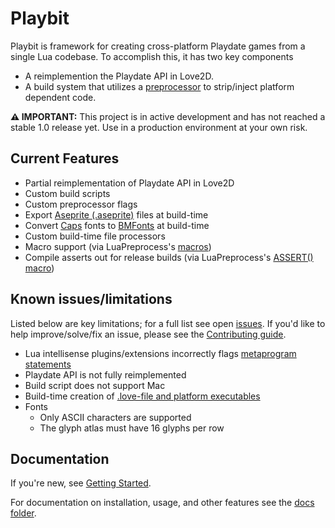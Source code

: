 # Playbit
Playbit is framework for creating cross-platform Playdate games from a single Lua codebase. To accomplish this, it has two key components
* A reimplemention the Playdate API in Love2D.
* A build system that utilizes a [preprocessor](https://github.com/ReFreezed/LuaPreprocess/) to strip/inject platform dependent code.

**⚠ IMPORTANT:** This project is in active development and has not reached a stable 1.0 release yet. Use in a production environment at your own risk. 

## Current Features
* Partial reimplementation of Playdate API in Love2D
* Custom build scripts
* Custom preprocessor flags
* Export [Aseprite (.aseprite)](https://www.aseprite.org/) files at build-time
* Convert [Caps](https://play.date/caps/) fonts to [BMFonts](https://www.angelcode.com/products/bmfont/) at build-time
* Custom build-time file processors
* Macro support (via LuaPreprocess's [macros](http://luapreprocess.refreezed.com/docs/extra-functionality/#insert-func))
* Compile asserts out for release builds (via LuaPreprocess's [ASSERT() macro](http://luapreprocess.refreezed.com/docs/api/#assert))

## Known issues/limitations
Listed below are key limitations; for a full list see  open [issues](). If you'd like to help improve/solve/fix an issue, please see the [Contributing guide](contributing.md).

<!-- TODO: link to Github issues when opened -->
* Lua intellisense plugins/extensions incorrectly flags [metaprogram statements](http://luapreprocess.refreezed.com/docs/#how-to-metaprogram)
* Playdate API is not fully reimplemented
* Build script does not support Mac
* Build-time creation of [.love-file and platform executables](https://love2d.org/wiki/Game_Distribution)
* Fonts
  * Only ASCII characters are supported
  * The glyph atlas must have 16 glyphs per row

## Documentation
If you're new, see [Getting Started](getting-started.md).

For documentation on installation, usage, and other features see the [docs folder](/docs/).